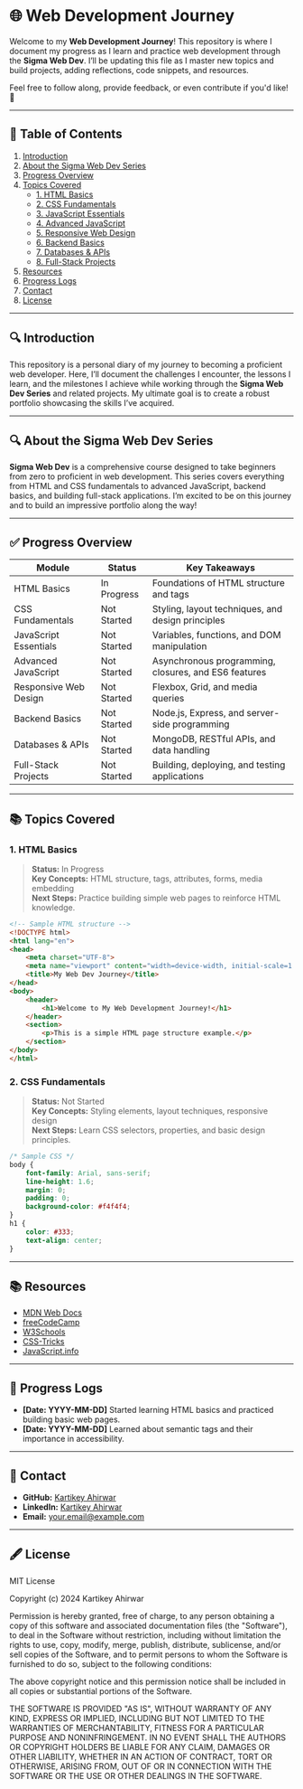 # 🌐 Web Development Journey

Welcome to my **Web Development Journey**! This repository is where I document my progress as I learn and practice web development through the **Sigma Web Dev**. I’ll be updating this file as I master new topics and build projects, adding reflections, code snippets, and resources.

Feel free to follow along, provide feedback, or even contribute if you'd like! 🚀

---

## 🖖️ Table of Contents
1. [Introduction](#introduction)
2. [About the Sigma Web Dev Series](#about-the-sigma-web-dev-series)
3. [Progress Overview](#progress-overview)
4. [Topics Covered](#topics-covered)
    - [1. HTML Basics](#1-html-basics)
    - [2. CSS Fundamentals](#2-css-fundamentals)
    - [3. JavaScript Essentials](#3-javascript-essentials)
    - [4. Advanced JavaScript](#4-advanced-javascript)
    - [5. Responsive Web Design](#5-responsive-web-design)
    - [6. Backend Basics](#6-backend-basics)
    - [7. Databases & APIs](#7-databases--apis)
    - [8. Full-Stack Projects](#8-full-stack-projects)
5. [Resources](#resources)
6. [Progress Logs](#progress-logs)
7. [Contact](#contact)
8. [License](#license)

---

## 🔍 Introduction

This repository is a personal diary of my journey to becoming a proficient web developer. Here, I’ll document the challenges I encounter, the lessons I learn, and the milestones I achieve while working through the **Sigma Web Dev Series** and related projects. My ultimate goal is to create a robust portfolio showcasing the skills I’ve acquired.

---

## 🔍 About the Sigma Web Dev Series

**Sigma Web Dev** is a comprehensive course designed to take beginners from zero to proficient in web development. This series covers everything from HTML and CSS fundamentals to advanced JavaScript, backend basics, and building full-stack applications. I’m excited to be on this journey and to build an impressive portfolio along the way!

---

## ✅ Progress Overview

| Module                   | Status       | Key Takeaways |
|--------------------------|--------------|---------------|
| HTML Basics              | In Progress  | Foundations of HTML structure and tags |
| CSS Fundamentals         | Not Started  | Styling, layout techniques, and design principles |
| JavaScript Essentials    | Not Started  | Variables, functions, and DOM manipulation |
| Advanced JavaScript      | Not Started  | Asynchronous programming, closures, and ES6 features |
| Responsive Web Design    | Not Started  | Flexbox, Grid, and media queries |
| Backend Basics           | Not Started  | Node.js, Express, and server-side programming |
| Databases & APIs         | Not Started  | MongoDB, RESTful APIs, and data handling |
| Full-Stack Projects      | Not Started  | Building, deploying, and testing applications |

---

## 📚 Topics Covered

### 1. HTML Basics
> **Status:** In Progress  
> **Key Concepts:** HTML structure, tags, attributes, forms, media embedding  
> **Next Steps:** Practice building simple web pages to reinforce HTML knowledge.

```html
<!-- Sample HTML structure -->
<!DOCTYPE html>
<html lang="en">
<head>
    <meta charset="UTF-8">
    <meta name="viewport" content="width=device-width, initial-scale=1.0">
    <title>My Web Dev Journey</title>
</head>
<body>
    <header>
        <h1>Welcome to My Web Development Journey!</h1>
    </header>
    <section>
        <p>This is a simple HTML page structure example.</p>
    </section>
</body>
</html>
```

### 2. CSS Fundamentals
> **Status:** Not Started  
> **Key Concepts:** Styling elements, layout techniques, responsive design  
> **Next Steps:** Learn CSS selectors, properties, and basic design principles.

```css
/* Sample CSS */
body {
    font-family: Arial, sans-serif;
    line-height: 1.6;
    margin: 0;
    padding: 0;
    background-color: #f4f4f4;
}
h1 {
    color: #333;
    text-align: center;
}
```

---

## 📚 Resources

- [MDN Web Docs](https://developer.mozilla.org/)
- [freeCodeCamp](https://www.freecodecamp.org/)
- [W3Schools](https://www.w3schools.com/)
- [CSS-Tricks](https://css-tricks.com/)
- [JavaScript.info](https://javascript.info/)

---

## 🔢 Progress Logs

- **[Date: YYYY-MM-DD]** Started learning HTML basics and practiced building basic web pages.  
- **[Date: YYYY-MM-DD]** Learned about semantic tags and their importance in accessibility.

---

## 📢 Contact

- **GitHub:** [Kartikey Ahirwar](https://github.com/yourusername)  
- **LinkedIn:** [Kartikey Ahirwar](https://linkedin.com/in/yourusername)  
- **Email:** your.email@example.com

---

## 🖋️ License

MIT License  

Copyright (c) 2024 Kartikey Ahirwar

Permission is hereby granted, free of charge, to any person obtaining a copy
of this software and associated documentation files (the "Software"), to deal
in the Software without restriction, including without limitation the rights
to use, copy, modify, merge, publish, distribute, sublicense, and/or sell
copies of the Software, and to permit persons to whom the Software is
furnished to do so, subject to the following conditions:

The above copyright notice and this permission notice shall be included in all
copies or substantial portions of the Software.

THE SOFTWARE IS PROVIDED "AS IS", WITHOUT WARRANTY OF ANY KIND, EXPRESS OR
IMPLIED, INCLUDING BUT NOT LIMITED TO THE WARRANTIES OF MERCHANTABILITY,
FITNESS FOR A PARTICULAR PURPOSE AND NONINFRINGEMENT. IN NO EVENT SHALL THE
AUTHORS OR COPYRIGHT HOLDERS BE LIABLE FOR ANY CLAIM, DAMAGES OR OTHER
LIABILITY, WHETHER IN AN ACTION OF CONTRACT, TORT OR OTHERWISE, ARISING FROM,
OUT OF OR IN CONNECTION WITH THE SOFTWARE OR THE USE OR OTHER DEALINGS IN THE
SOFTWARE.
